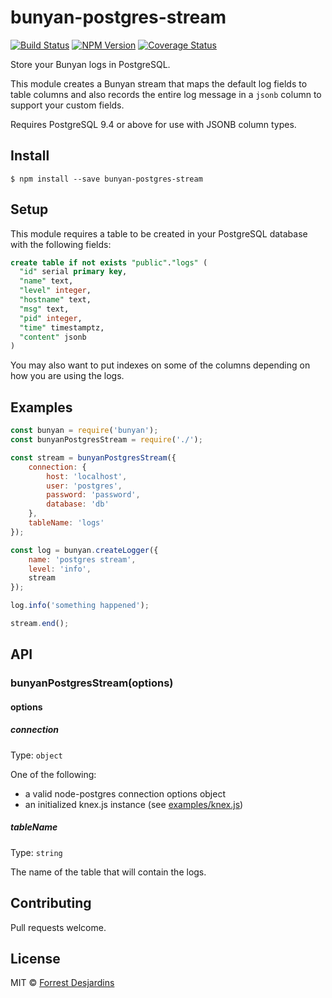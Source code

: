 # bunyan-postgres-stream

[![Build Status](https://travis-ci.org/fdesjardins/bunyan-postgres-stream.svg?branch=master)](https://travis-ci.org/fdesjardins/bunyan-postgres-stream)
[![NPM Version](http://img.shields.io/npm/v/bunyan-postgres-stream.svg?style=flat)](https://www.npmjs.org/package/bunyan-postgres-stream)
[![Coverage Status](https://coveralls.io/repos/github/fdesjardins/bunyan-postgres-stream/badge.svg?branch=master)](https://coveralls.io/github/fdesjardins/bunyan-postgres-stream?branch=master)

Store your Bunyan logs in PostgreSQL.

This module creates a Bunyan stream that maps the default log fields to table columns and also records the entire log message in a `jsonb` column to support your custom fields.

Requires PostgreSQL 9.4 or above for use with JSONB column types.

## Install

```
$ npm install --save bunyan-postgres-stream
```

## Setup

This module requires a table to be created in your PostgreSQL database with the following fields:

```sql
create table if not exists "public"."logs" (
  "id" serial primary key,
  "name" text,
  "level" integer,
  "hostname" text,
  "msg" text,
  "pid" integer,
  "time" timestamptz,
  "content" jsonb
)
```

You may also want to put indexes on some of the columns depending on how you are using the logs.

## Examples

```js
const bunyan = require('bunyan');
const bunyanPostgresStream = require('./');

const stream = bunyanPostgresStream({
	connection: {
		host: 'localhost',
		user: 'postgres',
		password: 'password',
		database: 'db'
	},
	tableName: 'logs'
});

const log = bunyan.createLogger({
	name: 'postgres stream',
	level: 'info',
	stream
});

log.info('something happened');

stream.end();
```

## API

### bunyanPostgresStream(options)

#### options

##### connection

Type: `object`

One of the following:
- a valid node-postgres connection options object
- an initialized knex.js instance (see [examples/knex.js](./examples/knex.js))

##### tableName

Type: `string`

The name of the table that will contain the logs.

## Contributing

Pull requests welcome.

## License

MIT © [Forrest Desjardins](https://github.com/fdesjardins)
